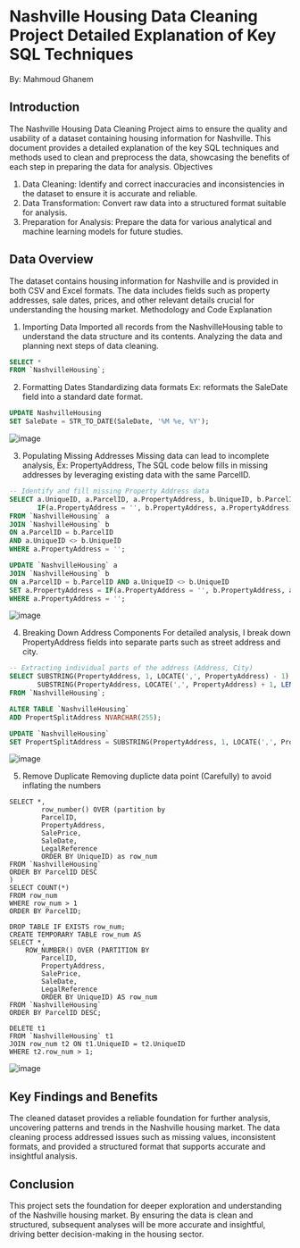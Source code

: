 # Nashville Housing Data Cleaning Project Detailed Explanation of Key SQL Techniques
By: Mahmoud Ghanem

## Introduction
The Nashville Housing Data Cleaning Project aims to ensure the quality and usability of a dataset containing housing information for Nashville. This document provides a detailed explanation of the key SQL techniques and methods used to clean and preprocess the data, showcasing the benefits of each step in preparing the data for analysis.
Objectives
1. Data Cleaning: Identify and correct inaccuracies and inconsistencies in the dataset to ensure it is accurate and reliable.
2. Data Transformation: Convert raw data into a structured format suitable for analysis.
3. Preparation for Analysis: Prepare the data for various analytical and machine learning models for future studies.

## Data Overview
The dataset contains housing information for Nashville and is provided in both CSV and Excel formats. The data includes fields such as property addresses, sale dates, prices, and other relevant details crucial for understanding the housing market.
Methodology and Code Explanation

1. Importing Data
Imported all records from the NashvilleHousing table to understand the data structure and its contents. Analyzing the data and planning next steps of data cleaning.
```sql
SELECT *
FROM `NashvilleHousing`;
```

2. Formatting Dates
Standardizing data formats Ex: reformats the SaleDate field into a standard date format.
```sql
UPDATE NashvilleHousing
SET SaleDate = STR_TO_DATE(SaleDate, '%M %e, %Y');
```
![image](https://github.com/mmaghanem/sql_cleaning/assets/109820939/05a4c89e-f25a-45ce-89d8-0f28ab68cbe5)


3. Populating Missing Addresses
Missing data can lead to incomplete analysis, Ex: PropertyAddress, The SQL code below fills in missing addresses by leveraging existing data with the same ParcelID.
```sql
-- Identify and fill missing Property Address data
SELECT a.UniqueID, a.ParcelID, a.PropertyAddress, b.UniqueID, b.ParcelID, b.PropertyAddress,
       IF(a.PropertyAddress = '', b.PropertyAddress, a.PropertyAddress) as address
FROM `NashvilleHousing` a
JOIN `NashvilleHousing` b
ON a.ParcelID = b.ParcelID
AND a.UniqueID <> b.UniqueID
WHERE a.PropertyAddress = '';

UPDATE `NashvilleHousing` a
JOIN `NashvilleHousing` b
ON a.ParcelID = b.ParcelID AND a.UniqueID <> b.UniqueID
SET a.PropertyAddress = IF(a.PropertyAddress = '', b.PropertyAddress, a.PropertyAddress)
WHERE a.PropertyAddress = '';
```
![image](https://github.com/mmaghanem/sql_cleaning/assets/109820939/4cbdd146-7f8d-4a95-91d2-34bde34e56c1)


4. Breaking Down Address Components
For detailed analysis, I break down PropertyAddress fields into separate parts such as street address and city.
```sql
-- Extracting individual parts of the address (Address, City)
SELECT SUBSTRING(PropertyAddress, 1, LOCATE(',', PropertyAddress) - 1) AS Address,
       SUBSTRING(PropertyAddress, LOCATE(',', PropertyAddress) + 1, LENGTH(PropertyAddress)) AS City
FROM `NashvilleHousing`;

ALTER TABLE `NashvilleHousing`
ADD PropertSplitAddress NVARCHAR(255);

UPDATE `NashvilleHousing`
SET PropertSplitAddress = SUBSTRING(PropertyAddress, 1, LOCATE(',', PropertyAddress) - 1);
```
![image](https://github.com/mmaghanem/sql_cleaning/assets/109820939/5b0cec5e-f2ac-4060-b120-fe4f384e6f6c)

5. Remove Duplicate
Removing duplicte data point (Carefully) to avoid inflating the numbers
```WITH row_num AS (
SELECT *,
		row_number() OVER (partition by 
        ParcelID,
        PropertyAddress,
        SalePrice,
        SaleDate,
        LegalReference
        ORDER BY UniqueID) as row_num
FROM `NashvilleHousing`
ORDER BY ParcelID DESC
)
SELECT COUNT(*)
FROM row_num
WHERE row_num > 1
ORDER BY ParcelID;

DROP TABLE IF EXISTS row_num;
CREATE TEMPORARY TABLE row_num AS
SELECT *,
    ROW_NUMBER() OVER (PARTITION BY 
        ParcelID,
        PropertyAddress,
        SalePrice,
        SaleDate,
        LegalReference
        ORDER BY UniqueID) AS row_num
FROM `NashvilleHousing`
ORDER BY ParcelID DESC;

DELETE t1
FROM `NashvilleHousing` t1
JOIN row_num t2 ON t1.UniqueID = t2.UniqueID
WHERE t2.row_num > 1;
```
![image](https://github.com/mmaghanem/sql_cleaning/assets/109820939/4c30df74-3bfc-41e7-90df-535966232c1b)


## Key Findings and Benefits
The cleaned dataset provides a reliable foundation for further analysis, uncovering patterns and trends in the Nashville housing market. The data cleaning process addressed issues such as missing values, inconsistent formats, and provided a structured format that supports accurate and insightful analysis.

## Conclusion
This project sets the foundation for deeper exploration and understanding of the Nashville housing market. By ensuring the data is clean and structured, subsequent analyses will be more accurate and insightful, driving better decision-making in the housing sector.

